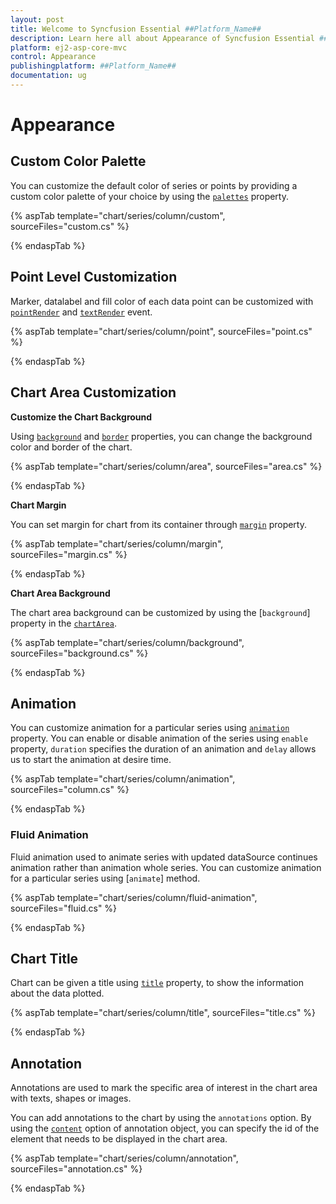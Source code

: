 ```yaml
---
layout: post
title: Welcome to Syncfusion Essential ##Platform_Name##
description: Learn here all about Appearance of Syncfusion Essential ##Platform_Name## widgets based on HTML5 and jQuery.
platform: ej2-asp-core-mvc
control: Appearance
publishingplatform: ##Platform_Name##
documentation: ug
---
```



# Appearance

## Custom Color Palette

You can customize the default color of series or points by providing a custom color palette of your choice by
using the [`palettes`](https://help.syncfusion.com/cr/aspnetcore-js2/Syncfusion.EJ2.Charts.Chart.html#Syncfusion_EJ2_Charts_Chart_Palettes) property.

{% aspTab template="chart/series/column/custom", sourceFiles="custom.cs" %}

{% endaspTab %}

## Point Level Customization

Marker, datalabel and fill color of each data point can be customized with
[`pointRender`](https://help.syncfusion.com/cr/aspnetcore-js2/Syncfusion.EJ2.Charts.Chart.html#Syncfusion_EJ2_Charts_Chart_PointRender) and
[`textRender`](https://help.syncfusion.com/cr/aspnetcore-js2/Syncfusion.EJ2.Charts.Chart.html#Syncfusion_EJ2_Charts_Chart_TextRender) event.

{% aspTab template="chart/series/column/point", sourceFiles="point.cs" %}

{% endaspTab %}

<!-- markdownlint-disable MD036 -->

## Chart Area Customization

<!-- markdownlint-disable MD036 -->

**Customize the Chart Background**

<!-- markdownlint-disable MD013 -->
Using [`background`](https://help.syncfusion.com/cr/aspnetcore-js2/Syncfusion.EJ2.Charts.Chart.html#Syncfusion_EJ2_Charts_Chart_Background) and [`border`](https://help.syncfusion.com/cr/aspnetcore-js2/Syncfusion.EJ2.Charts.Chart.html#Syncfusion_EJ2_Charts_Chart_Border) properties, you can change the background color and border of the chart.

{% aspTab template="chart/series/column/area", sourceFiles="area.cs" %}

{% endaspTab %}

**Chart Margin**

You can set margin for chart from its container through [`margin`](https://help.syncfusion.com/cr/aspnetcore-js2/Syncfusion.EJ2.Charts.Chart.html#Syncfusion_EJ2_Charts_Chart_Margin) property.

{% aspTab template="chart/series/column/margin", sourceFiles="margin.cs" %}

{% endaspTab %}

**Chart Area Background**

The chart area background can be customized by using the [`background`]
property in the [`chartArea`](https://help.syncfusion.com/cr/aspnetcore-js2/Syncfusion.EJ2.Charts.Chart.html#Syncfusion_EJ2_Charts_Chart_ChartArea).

{% aspTab template="chart/series/column/background", sourceFiles="background.cs" %}

{% endaspTab %}

## Animation

You can customize animation for a particular series using [`animation`](https://help.syncfusion.com/cr/aspnetcore-js2/Syncfusion.EJ2.Charts.ChartAnimation.html) property. You can enable or disable animation of the series using `enable` property, `duration` specifies the duration of an animation and `delay` allows us to start the animation at desire time.

{% aspTab template="chart/series/column/animation", sourceFiles="column.cs" %}

{% endaspTab %}

### Fluid Animation

Fluid animation used to animate series with updated dataSource continues animation rather than animation whole series. You can customize animation for a particular series using [`animate`] method.

{% aspTab template="chart/series/column/fluid-animation", sourceFiles="fluid.cs" %}

{% endaspTab %}

## Chart Title

Chart can be given a title using [`title`](https://help.syncfusion.com/cr/aspnetcore-js2/Syncfusion.EJ2.Charts.Chart.html#Syncfusion_EJ2_Charts_Chart_Title) property, to show the information about the data plotted.

{% aspTab template="chart/series/column/title", sourceFiles="title.cs" %}

{% endaspTab %}

## Annotation

Annotations are used to mark the specific area of interest in the chart area with texts, shapes or images.

<!-- markdownlint-disable MD033 -->

You can add annotations to the chart by using the <code>annotations</code> option. By using the [`content`](https://help.syncfusion.com/cr/aspnetcore-js2/Syncfusion.EJ2.Charts.ChartAnnotation.html#Syncfusion_EJ2_Charts_ChartAnnotation_Content) option of annotation object, you can specify the id of the element that needs to be displayed in the chart area.

{% aspTab template="chart/series/column/annotation", sourceFiles="annotation.cs" %}

{% endaspTab %}